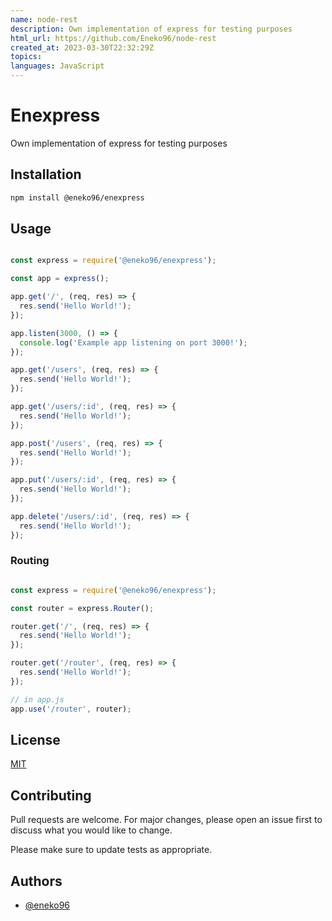 ```yaml
---
name: node-rest
description: Own implementation of express for testing purposes
html_url: https://github.com/Eneko96/node-rest
created_at: 2023-03-30T22:32:29Z
topics: 
languages: JavaScript
---
```

# Enexpress

Own implementation of express for testing purposes

## Installation

```bash
npm install @eneko96/enexpress
```

## Usage

```javascript

const express = require('@eneko96/enexpress');

const app = express();

app.get('/', (req, res) => {
  res.send('Hello World!');
});

app.listen(3000, () => {
  console.log('Example app listening on port 3000!');
});

app.get('/users', (req, res) => {
  res.send('Hello World!');
});

app.get('/users/:id', (req, res) => {
  res.send('Hello World!');
});

app.post('/users', (req, res) => {
  res.send('Hello World!');
});

app.put('/users/:id', (req, res) => {
  res.send('Hello World!');
});

app.delete('/users/:id', (req, res) => {
  res.send('Hello World!');
});

```

### Routing

```javascript

const express = require('@eneko96/enexpress');

const router = express.Router();

router.get('/', (req, res) => {
  res.send('Hello World!');
});

router.get('/router', (req, res) => {
  res.send('Hello World!');
});

// in app.js
app.use('/router', router);

```


## License

[MIT](https://choosealicense.com/licenses/mit/)

## Contributing

Pull requests are welcome. For major changes, please open an issue first to discuss what you would like to change.

Please make sure to update tests as appropriate.

## Authors

- [@eneko96](https://www.github.com/eneko96)
